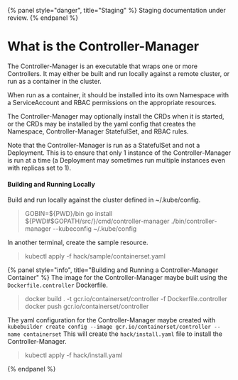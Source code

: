 {% panel style="danger", title="Staging" %}
Staging documentation under review.
{% endpanel %}

# What is the Controller-Manager

The Controller-Manager is an executable that wraps one or more Controllers.  It may
either be built and run locally against a remote cluster, or run as a container
in the cluster.

When run as a container, it should be installed into its own Namespace with a
ServiceAccount and RBAC permissions on the appropriate resources.

The Controller-Manager may optionally install the CRDs when it is started, or
the CRDs may be installed by the yaml config that creates the Namespace,
Controller-Manager StatefulSet, and RBAC rules.

Note that the Controller-Manager is run as a StatefulSet and not a Deployment.  This
is to ensure that only 1 instance of the Controller-Manager is run at a time (a Deployment
may sometimes run multiple instances even with replicas set to 1).

#### Building and Running Locally

Build and run locally against the cluster defined in ~/.kube/config.

> GOBIN=${PWD}/bin go install ${PWD#$GOPATH/src/}/cmd/controller-manager
> ./bin/controller-manager --kubeconfig ~/.kube/config

In another terminal, create the sample resource.

> kubectl apply -f hack/sample/containerset.yaml

{% panel style="info", title="Building and Running a Controller-Manager Container" %}
The image for the Controller-Manager maybe built using the `Dockerfile.controller` Dockerfile.

> docker build . -t gcr.io/containerset/controller -f Dockerfile.controller
> docker push gcr.io/containerset/controller

The yaml configuration for the Controller-Manager maybe created with
`kubebuilder create config --image gcr.io/containerset/controller --name containerset`
This will create the `hack/install.yaml` file to install the Controller-Manager.

> kubectl apply -f hack/install.yaml

{% endpanel %}
